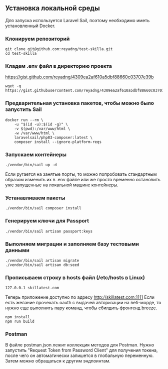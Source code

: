 ## Установка локальной среды
Для запуска используется Laravel Sail, поэтому необходимо иметь установленный Docker.

### Клонируем репозиторий
```shell
git clone git@github.com:reyadng/test-skilla.git
cd test-skilla
```

### Кладем .env файл в директорию проекта
https://gist.github.com/reyadng/4309ea2af610a5dbf88660c03707e39b

```shell
wget -q https://gist.githubusercontent.com/reyadng/4309ea2af610a5dbf88660c03707e39b/raw/ee596413b48faca9297512b3b346b7614de5b68a/.env
```

### Предварительная установка пакетов, чтобы можно было запустить Sail
```shell
docker run --rm \
    -u "$(id -u):$(id -g)" \
    -v $(pwd):/var/www/html \
    -w /var/www/html \
    laravelsail/php83-composer:latest \
    composer install --ignore-platform-reqs
```

### Запускаем контейнеры
```shell
./vendor/bin/sail up -d
```
Если ругается на занятые порты, то можно попробовать стандартным образом изменить их в .env файле или же просто временно остановить уже запущенные на локальной машине контейнеры.

### Устанавливаем пакеты
```shell
./vendor/bin/sail composer install
```

### Генерируем ключи для Passport
```shell
./vendor/bin/sail artisan passport:keys
```

### Выполняем миграции и заполняем базу тестовыми данными
```shell
./vendor/bin/sail artisan migrate
./vendor/bin/sail artisan db:seed
```

### Прописываем строку в hosts файл (/etc/hosts в Linux)
```
127.0.0.1 skillatest.com
```

Теперь приложение доступно по адресу http://skillatest.com:1111
Если есть желание прочекать oauth с выдачей авторизации на веб-морде, то нужно еще выполнить пару команд, чтобы сбилдить фронтенд breeze.
```shell
npm install
npm run build
```
### Postman
В файле postman.json лежит коллекция методов для Postman. Нужно запустить "Request Token from Password Client" для получения токена, после чего он автоматически запишется в глобальную переменную. Затем можно обращаться к другим эндпоинтам.

